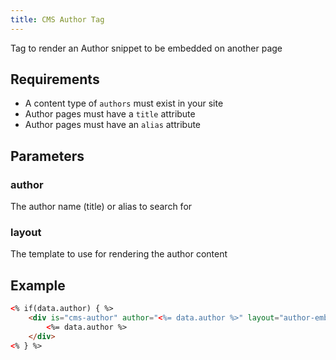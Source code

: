```yaml
---
title: CMS Author Tag
---
```


Tag to render an Author snippet to be embedded on another page

## Requirements

* A content type of `authors` must exist in your site
* Author pages must have a `title` attribute
* Author pages must have an `alias` attribute

## Parameters

### author

The author name (title) or alias to search for

### layout

The template to use for rendering the author content

## Example

```html
<% if(data.author) { %>
    <div is="cms-author" author="<%= data.author %>" layout="author-embed">
        <%= data.author %>
    </div>
<% } %>
```